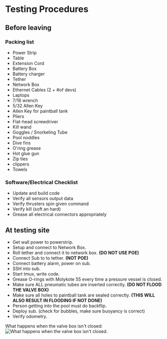 # Testing Procedures

## Before leaving

### Packing list
* Power Strip
* Table
* Extension Cord
* Battery Box
* Battery charger
* Tether
* Network Box
* Ethernet Cables (2 + #of devs)
* Laptops
* 7/16 wrench
* 5/32 Allen Key
* Allen Key for paintball tank
* Pliers
* Flat-head screwdriver
* Kill wand
* Goggles / Snorkeling Tube
* Pool noddles
* Dive fins
* O'ring grease
* Hot glue gun
* Zip ties
* clippers
* Towels


### Software/Electrical Checklist
* Update and build code
* Verify all sensors output data
* Verify thrusters spin given command
* Verify kill (soft an hard)
* Grease all electrical connectors appropriately


## At testing site

* Get wall power to powerstrip.
* Setup and connect to Network Box.
* Roll tether and connect it to network box. **(DO NOT USE POE)**
* Connect Sub to to tether. **(NOT POE)**
* Connect battery alarm, power on sub.
* SSH into sub.
* Start tmux, write code.
* Grease O-rings with Molykote 55 every time a pressure vessel is closed.
* Make sure ALL pneumatic tubes are inserted correctly. **(DO NOT FLOOD THE VALVE BOX)**
* Make sure all holes to paintball tank are sealed correctly. **(THIS WILL ALSO RESULT IN FLOODING IF NOT DONE)**
* Person getting into the pool must do backflip.
* Deploy sub. (check for bubbles, make sure buoyancy is correct)
* Verify odometry.

What happens when the valve box isn't closed:
![What happens when the valve box isn't closed.](/flooded_valve_box.jpg)
